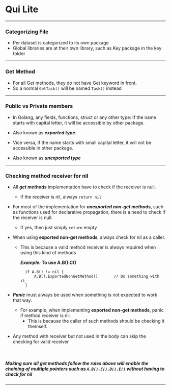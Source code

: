 # **Qui Lite**

---

### **Categorizing File**

- Per dataset is categorized to its own package
- Global libraries are at their own library, such as Key package in the key folder

---

### **Get Method**

- For all Get methods, they do not have Get keyword in front.
- So a normal `GetTask()` will be named `Task()` instead

---

### **Public vs Private members**

- In Golang, any fields, functions, struct or any other type: If the name starts with capital letter,  it will be accessible by other package.    
- Also known as **_exported type_**.


- Vice versa, if the name starts with small capital letter, it will not be accessible in other package.
- Also known as **_unexported type_**

---

### **Checking method receiver for nil**

- All **_get methods_** implementation have to check if the receiver is null.
    - If the receiver is nil, always `return nil`
    
    
- For most of the implementation for **_unexported non-get methods_**, such as functions used for declarative propagation, there is a need to check
if the receiver is null.
    - If yes, then just simply `return` empty


- When using **exported non-get methods**, always check for nil as a caller.

    - This is because a valid method receiver is always required when using this kind of methods

        **_Example:_ To use A.B().C()**

            if A.B() != nil {
                A.B().ExportedNonGetMethod()       // Do something with it
            }
            
- **_Panic_** must always be used when something is not expected to work that way.
    - For example, when implementing **exported non-get methods**, panic if method receiver is nil.
        - This is because the caller of such methods should be checking it themself.
  
        
- Any method with receiver but not used in the body can skip the checking for valid receiver
<br>

##### **Making sure all get methods follow the rules above will enable the chaining of multiple pointers such as `A.B().C().D().E()` without having to check for nil**

---
